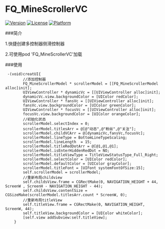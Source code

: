 # FQ_MineScrollerVC
[![Version](https://img.shields.io/cocoapods/v/FQ_MineScrollerVC.svg?style=flat)](http://cocoapods.org/pods/FQ_MineScrollerVC)
[![License](https://img.shields.io/cocoapods/l/FQ_MineScrollerVC.svg?style=flat)](http://cocoapods.org/pods/FQ_MineScrollerVC)
[![Platform](https://img.shields.io/cocoapods/p/FQ_MineScrollerVC.svg?style=flat)](http://cocoapods.org/pods/FQ_MineScrollerVC)

###简介

1.快捷创建多控制器侧滑控制器

2.可使用pod 'FQ_MineScrollerVC'加载

###使用

     -(void)creatUI{
            //添加控制器
            FQ_MineScrollerModel * scrollerModel = [[FQ_MineScrollerModel alloc]init];
            UIViewController * dynamicVc = [[UIViewController alloc]init];
            dynamicVc.view.backgroundColor = [UIColor redColor];
            UIViewController * fansVc = [[UIViewController alloc]init];
            fansVc.view.backgroundColor = [UIColor greenColor];
            UIViewController * focusVc = [[UIViewController alloc]init];
            focusVc.view.backgroundColor = [UIColor orangeColor];
            //初始化状态
            scrollerModel.selectIndex = 0;
            scrollerModel.titlesArr = @[@"动态",@"粉丝",@"关注"];
            scrollerModel.childVCArr = @[dynamicVc,fansVc,focusVc];
            scrollerModel.lineType = BottomLineTypeScaling;
            scrollerModel.lineLength  = 15;
            scrollerModel.titleRedDotArr = @[@1,@1,@1];
            scrollerModel.isEnterHiddenRedDot = NO;
            scrollerModel.titleViewType = TitleViewStatusType_Full_Right;
            scrollerModel.selectColor = [UIColor redColor];
            scrollerModel.defaultColor = [UIColor grayColor];
            scrollerModel.titleFont = [UIFont systemFontOfSize:15];
            self.scrollerModel = scrollerModel;
            //重新布局childview
            self.childsView.frame = CGRectMake(0, NAVIGATION_HEIGHT + 44, ScreenW , ScreenH - NAVIGATION_HEIGHT - 44);
            self.childsView.contentSize = CGSizeMake(scrollerModel.titlesArr.count * ScreenW, 0);
            //重新布局titleView
            self.titleView.frame = CGRectMake(0, NAVIGATION_HEIGHT, ScreenW, 44);
            self.titleView.backgroundColor = [UIColor whiteColor];
            [self.view addSubview:self.titleView];
        }

